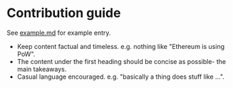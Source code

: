 # Contribution guide
See [example.md](example.md) for example entry.
- Keep content factual and timeless. e.g. nothing like "Ethereum is using PoW".
- The content under the first heading should be concise as possible- the main takeaways.
- Casual language encouraged. e.g. "basically a thing does stuff like ...".
